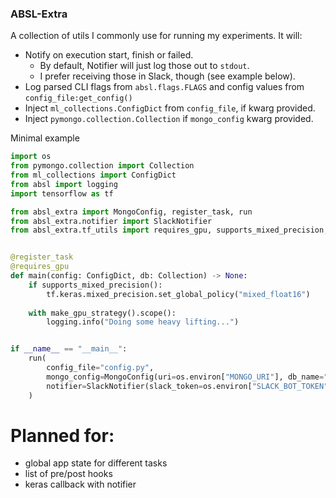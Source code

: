 ### ABSL-Extra

A collection of utils I commonly use for running my experiments.
It will:
- Notify on execution start, finish or failed.
  - By default, Notifier will just log those out to `stdout`.
  - I prefer receiving those in Slack, though (see example below).
- Log parsed CLI flags from `absl.flags.FLAGS` and config values from `config_file:get_config()`
- Inject `ml_collections.ConfigDict` from `config_file`, if kwarg provided.
- Inject `pymongo.collection.Collection` if `mongo_config` kwarg provided.

Minimal example

```python
import os
from pymongo.collection import Collection
from ml_collections import ConfigDict
from absl import logging
import tensorflow as tf

from absl_extra import MongoConfig, register_task, run
from absl_extra.notifier import SlackNotifier
from absl_extra.tf_utils import requires_gpu, supports_mixed_precision, make_gpu_strategy


@register_task
@requires_gpu
def main(config: ConfigDict, db: Collection) -> None:
    if supports_mixed_precision():
        tf.keras.mixed_precision.set_global_policy("mixed_float16")
    
    with make_gpu_strategy().scope():
        logging.info("Doing some heavy lifting...")    


if __name__ == "__main__":
    run(
        config_file="config.py",
        mongo_config=MongoConfig(uri=os.environ["MONGO_URI"], db_name="my_project", collection="experiment_1"),
        notifier=SlackNotifier(slack_token=os.environ["SLACK_BOT_TOKEN"], channel_id=os.environ["CHANNEL_ID"]),
    )
```


# Planned for:
- global app state for different tasks
- list of pre/post hooks 
- keras callback with notifier
